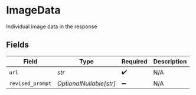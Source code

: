 # ImageData

Individual image data in the response


## Fields

| Field                   | Type                    | Required                | Description             |
| ----------------------- | ----------------------- | ----------------------- | ----------------------- |
| `url`                   | *str*                   | :heavy_check_mark:      | N/A                     |
| `revised_prompt`        | *OptionalNullable[str]* | :heavy_minus_sign:      | N/A                     |